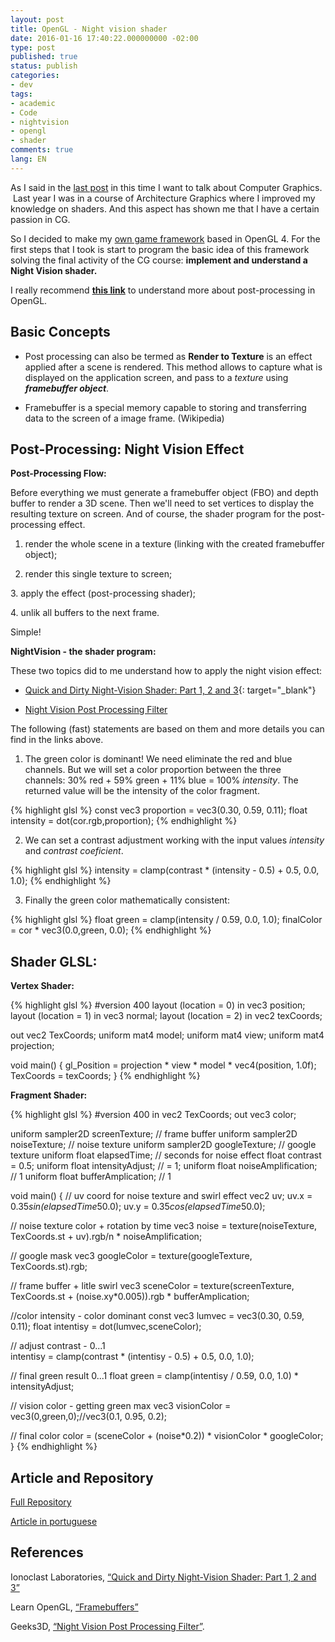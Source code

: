 ```yaml
---
layout: post
title: OpenGL - Night vision shader
date: 2016-01-16 17:40:22.000000000 -02:00
type: post
published: true
status: publish
categories:
- dev
tags:
- academic
- Code
- nightvision
- opengl
- shader
comments: true
lang: EN
---
```


As I said in the <a href="https://tobiasbu.wordpress.com/2016/01/14/2015-year-in-review/" target="_blank">last post</a> in this time I want to talk about Computer Graphics.  Last year I was in a course of Architecture Graphics where I improved my knowledge on shaders. And this aspect has shown me that I have a certain passion in CG.

So I decided to make my <a href="https://tobiasbu.wordpress.com/2015/11/13/tobigl-announcing-a-framework-for-games/" target="_blank">own game framework</a> based in OpenGL 4. For the first steps that I took is start to program the basic idea of this framework solving the final activity of the CG course: **implement and understand a Night Vision shader.**

I really recommend __<a href="http://www.learnopengl.com/#!Advanced-OpenGL/Framebuffers" target="_blank">this link</a>__ to understand more about post-processing in OpenGL.

## Basic Concepts

- Post processing can also be termed as **Render to Texture** is an effect applied after a scene is rendered. This method allows to capture what is displayed on the application screen, and pass to a _texture_ using _**framebuffer object**_.

- Framebuffer is a special memory capable to storing and transferring data to the screen of a image frame. (Wikipedia)

## Post-Processing: Night Vision Effect

**Post-Processing Flow:**

Before everything we must generate a framebuffer object (FBO) and depth buffer to render a 3D scene. Then we'll need to set vertices to display the resulting texture on screen. And of course, the shader program for the post-processing effect.

1. render the whole scene in a texture (linking with the created framebuffer object);

2. render this single texture to screen;

3. apply the effect (post-processing shader);

4. unlik all buffers to the next frame.

Simple!

**NightVision - the shader program:**

These two topics did to me understand how to apply the night vision effect:

- [Quick and Dirty Night-Vision Shader: Part 1, 2 and 3](http://blog.ionoclast.com/2014/04/quick-and-dirty-night-vision-shader-part-1/){: target="_blank"}

- [Night Vision Post Processing Filter](http://www.geeks3d.com/20091009/shader-library-night-vision-post-processingfilter-glsl/)

The following (fast) statements are based on them and more details you can find in the links above.

1. The green color is dominant! We need eliminate the red and blue channels. But we will set a color proportion between the three channels: 30% red + 59% green + 11% blue = 100% <em>intensity</em>. The returned value will be the intensity of the color fragment.

{% highlight glsl %}
const vec3 proportion = vec3(0.30, 0.59, 0.11);
float intensity = dot(cor.rgb,proportion);
{% endhighlight %}

2. We can set a contrast adjustment working with the input values _intensity_ and _contrast coeficient_.

{% highlight glsl %}
intensity = clamp(contrast * (intensity - 0.5) + 0.5, 0.0, 1.0);
{% endhighlight %}

3. Finally the green color mathematically consistent:

{% highlight glsl %}
float green = clamp(intensity / 0.59, 0.0, 1.0);
finalColor = cor * vec3(0.0,green, 0.0);
{% endhighlight %}

## Shader GLSL:

**Vertex Shader:**

{% highlight glsl %}
#version 400
layout (location = 0) in vec3 position;
layout (location = 1) in vec3 normal;
layout (location = 2) in vec2 texCoords;

out vec2 TexCoords;
uniform mat4 model;
uniform mat4 view;
uniform mat4 projection;

void main()
{
  gl_Position = projection * view * model * vec4(position, 1.0f);
  TexCoords = texCoords;
}
{% endhighlight %}

**Fragment Shader:**

{% highlight glsl %}
#version 400
in vec2 TexCoords;
out vec3 color;

uniform sampler2D screenTexture; // frame buffer
uniform sampler2D noiseTexture; // noise texture
uniform sampler2D googleTexture; // google texture
uniform float elapsedTime; // seconds for noise effect
float contrast = 0.5;
uniform float intensityAdjust; // = 1;
uniform float noiseAmplification; // 1
uniform float bufferAmplication; // 1

void main()
{
  // uv coord for noise texture and swirl effect
  vec2 uv;
  uv.x = 0.35*sin(elapsedTime*50.0);
  uv.y = 0.35*cos(elapsedTime*50.0);

  // noise texture color + rotation by time
  vec3 noise = texture(noiseTexture, TexCoords.st + uv).rgb/n * noiseAmplification;

  // google mask
  vec3 googleColor = texture(googleTexture, TexCoords.st).rgb;

  // frame buffer + litle swirl
  vec3 sceneColor = texture(screenTexture, TexCoords.st + (noise.xy*0.005)).rgb * bufferAmplication;

  //color intensity - color dominant
  const vec3 lumvec = vec3(0.30, 0.59, 0.11);
  float intentisy = dot(lumvec,sceneColor);

  // adjust contrast - 0...1<br />
  intentisy = clamp(contrast * (intentisy - 0.5) + 0.5, 0.0, 1.0);

  // final green result 0...1
  float green = clamp(intentisy / 0.59, 0.0, 1.0) * intensityAdjust;

  // vision color - getting green max
  vec3 visionColor = vec3(0,green,0);//vec3(0.1, 0.95, 0.2);

  // final color
  color = (sceneColor + (noise*0.2)) * visionColor * googleColor;
}
{% endhighlight %}

## Article and Repository

[Full Repository](https://bitbucket.org/ulrichBR/archgfx)

[Article in portuguese](https://drive.google.com/open?id=0B0spb4kkmET9Q3ZrTUhjMWo3MnM")

## References

Ionoclast Laboratories, [“Quick and Dirty Night-Vision Shader: Part 1, 2 and 3”](http://blog.ionoclast.com/2014/04/quick-and-dirty-night-vision-shader-part-1/)

Learn OpenGL, [“Framebuffers”](http://www.learnopengl.com/#!Advanced-OpenGL/Framebuffers)

Geeks3D, [“Night Vision Post Processing Filter”](http://www.geeks3d.com/20091009/shader-library-night-vision-post-processingfilter-glsl/).
